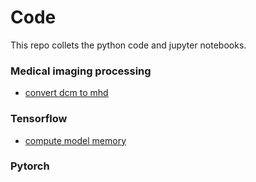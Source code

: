 # Code 

This repo collets the python code and jupyter notebooks.

### Medical imaging processing

* [convert dcm to mhd](https://gist.github.com/jizhang02/6e395880c085f7c9884d9cec5490c710)

### Tensorflow
* [compute model memory](https://gist.github.com/jizhang02/ef8eb45450f3d943fea37c6544d3808c)

### Pytorch

